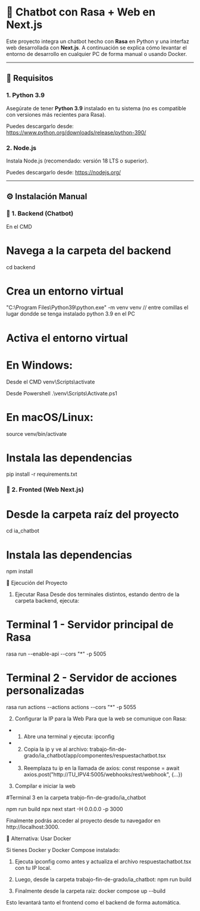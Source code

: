 # 🤖 Chatbot con Rasa + Web en Next.js

Este proyecto integra un chatbot hecho con **Rasa** en Python y una interfaz web desarrollada con **Next.js**.
A continuación se explica cómo levantar el entorno de desarrollo en cualquier PC de forma manual o usando Docker.

---

## 🧱 Requisitos

### 1. Python 3.9
Asegúrate de tener **Python 3.9** instalado en tu sistema (no es compatible con versiones más recientes para Rasa).

Puedes descargarlo desde: https://www.python.org/downloads/release/python-390/

### 2. Node.js
Instala Node.js (recomendado: versión 18 LTS o superior).

Puedes descargarlo desde: https://nodejs.org/

---

## ⚙️ Instalación Manual

### 🔹 1. Backend (Chatbot)

En el CMD

# Navega a la carpeta del backend
cd backend

# Crea un entorno virtual

"C:\Program Files\Python39\python.exe" -m venv venv // entre comillas el lugar dondde se tenga instalado python 3.9 en el PC

# Activa el entorno virtual

# En Windows:

Desde el CMD
venv\Scripts\activate

Desde Powershell
.\venv\Scripts\Activate.ps1  

# En macOS/Linux:
source venv/bin/activate

# Instala las dependencias
pip install -r requirements.txt

### 🔹 2. Fronted (Web Next.js)

# Desde la carpeta raíz del proyecto
cd ia_chatbot

# Instala las dependencias
npm install


🚀 Ejecución del Proyecto

1. Ejecutar Rasa
Desde dos terminales distintos, estando dentro de la carpeta backend, ejecuta:

# Terminal 1 - Servidor principal de Rasa
rasa run --enable-api --cors "*" -p 5005

# Terminal 2 - Servidor de acciones personalizadas
rasa run actions --actions actions --cors "*" -p 5055

2. Configurar la IP para la Web
Para que la web se comunique con Rasa:

- 1. Abre una terminal y ejecuta:
  ipconfig

- 2. Copia la ip y ve al archivo:
  trabajo-fin-de-grado/ia_chatbot/app/componentes/respuestachatbot.tsx

- 3. Reemplaza tu ip en la llamada de axios:
  const response = await axios.post("http://TU_IPV4:5005/webhooks/rest/webhook", {...})

3. Compilar e iniciar la web

#Terminal 3 en la carpeta trabjo-fin-de-grado/ia_chatbot

npm run build
npx next start -H 0.0.0.0 -p 3000

Finalmente podrás acceder al proyecto desde tu navegador en http://localhost:3000.



🐳 Alternativa: Usar Docker

Si tienes Docker y Docker Compose instalado:

1. Ejecuta ipconfig como antes y actualiza el archivo respuestachatbot.tsx con tu IP local.
2. Luego, desde la carpeta trabajo-fin-de-grado/ia_chatbot:
npm run build

4. Finalmente desde la carpeta raiz:
docker compose up --build


Esto levantará tanto el frontend como el backend de forma automática.

